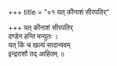 +++
title = "०१ यत् कीनाशं सीरपतिर्"

+++
यत् कीनाशं सीरपतिर्  
दण्डेन हन्ति मन्युतः ।  
यत् किं च खल्यं सादान्ववम्  
इन्द्रराशौ तद् आहितम् ॥